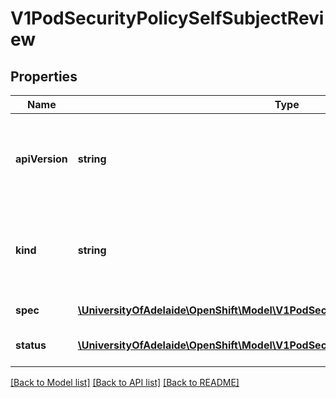 # V1PodSecurityPolicySelfSubjectReview

## Properties
Name | Type | Description | Notes
------------ | ------------- | ------------- | -------------
**apiVersion** | **string** | APIVersion defines the versioned schema of this representation of an object. Servers should convert recognized schemas to the latest internal value, and may reject unrecognized values. More info: http://releases.k8s.io/HEAD/docs/devel/api-conventions.md#resources | [optional] 
**kind** | **string** | Kind is a string value representing the REST resource this object represents. Servers may infer this from the endpoint the client submits requests to. Cannot be updated. In CamelCase. More info: http://releases.k8s.io/HEAD/docs/devel/api-conventions.md#types-kinds | [optional] 
**spec** | [**\UniversityOfAdelaide\OpenShift\Model\V1PodSecurityPolicySelfSubjectReviewSpec**](V1PodSecurityPolicySelfSubjectReviewSpec.md) | spec defines specification the PodSecurityPolicySelfSubjectReview. | 
**status** | [**\UniversityOfAdelaide\OpenShift\Model\V1PodSecurityPolicySubjectReviewStatus**](V1PodSecurityPolicySubjectReviewStatus.md) | status represents the current information/status for the PodSecurityPolicySelfSubjectReview. | [optional] 

[[Back to Model list]](../README.md#documentation-for-models) [[Back to API list]](../README.md#documentation-for-api-endpoints) [[Back to README]](../README.md)


